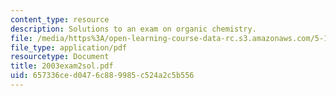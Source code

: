 ```yaml
---
content_type: resource
description: Solutions to an exam on organic chemistry.
file: /media/https%3A/open-learning-course-data-rc.s3.amazonaws.com/5-13-organic-chemistry-ii-fall-2003/657336ced0476c889985c524a2c5b556_2003exam2sol.pdf
file_type: application/pdf
resourcetype: Document
title: 2003exam2sol.pdf
uid: 657336ce-d047-6c88-9985-c524a2c5b556
---
```

